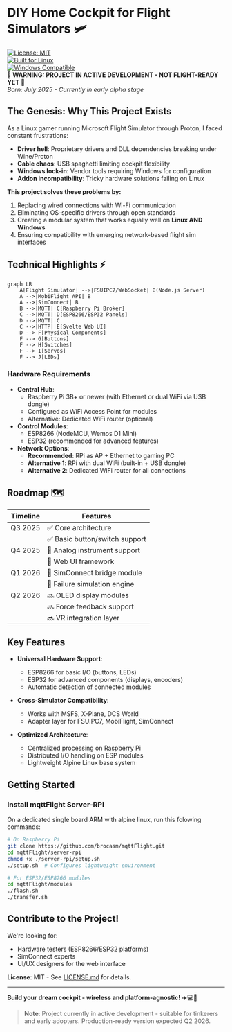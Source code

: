 

# DIY Home Cockpit for Flight Simulators 🛩️

[![License: MIT](https://img.shields.io/badge/License-MIT-yellow.svg)](https://opensource.org/licenses/MIT)  
[![Built for Linux](https://img.shields.io/badge/Primary%20Target-Linux-1793D1.svg)](https://www.protondb.com)  
[![Windows Compatible](https://img.shields.io/badge/Windows-Compatible-0078D6.svg)](https://windows.com)  
**🚧 WARNING: PROJECT IN ACTIVE DEVELOPMENT - NOT FLIGHT-READY YET 🚧**  
*Born: July 2025 - Currently in early alpha stage*

## The Genesis: Why This Project Exists  

As a Linux gamer running Microsoft Flight Simulator through Proton, I faced constant frustrations:  
- **Driver hell**: Proprietary drivers and DLL dependencies breaking under Wine/Proton  
- **Cable chaos**: USB spaghetti limiting cockpit flexibility  
- **Windows lock-in**: Vendor tools requiring Windows for configuration  
- **Addon incompatibility**: Tricky hardware solutions failing on Linux  

**This project solves these problems by:**  
1. Replacing wired connections with Wi-Fi communication  
2. Eliminating OS-specific drivers through open standards  
3. Creating a modular system that works equally well on **Linux AND Windows**  
4. Ensuring compatibility with emerging network-based flight sim interfaces  

## Technical Highlights ⚡  

```mermaid  
graph LR  
    A[Flight Simulator] -->|FSUIPC7/WebSocket| B(Node.js Server)  
    A -->|MobiFlight API| B  
    A -->|SimConnect| B  
    B -->|MQTT| C[Raspberry Pi Broker]  
    C -->|MQTT| D[ESP8266/ESP32 Panels]  
    D -->|MQTT| C  
    C -->|HTTP| E[Svelte Web UI]  
    D --> F[Physical Components]  
    F --> G[Buttons]  
    F --> H[Switches]  
    F --> I[Servos]  
    F --> J[LEDs]  
```  

### Hardware Requirements  
- **Central Hub**:  
  - Raspberry Pi 3B+ or newer (with Ethernet or dual WiFi via USB dongle)  
  - Configured as WiFi Access Point for modules  
  - Alternative: Dedicated WiFi router (optional)  
- **Control Modules**:  
  - ESP8266 (NodeMCU, Wemos D1 Mini)  
  - ESP32 (recommended for advanced features)  
- **Network Options**:  
  - **Recommended**: RPi as AP + Ethernet to gaming PC  
  - **Alternative 1**: RPi with dual WiFi (built-in + USB dongle)  
  - **Alternative 2**: Dedicated WiFi router for all connections  

## Roadmap 🗺️  

| Timeline     | Features                          |
|--------------|-----------------------------------|
| Q3 2025      | ✅ Core architecture              |
|              | ✅ Basic button/switch support    |
| Q4 2025      | 🚧 Analog instrument support      |
|              | 🚧 Web UI framework               |
| Q1 2026      | 🚧 SimConnect bridge module       |
|              | 🚧 Failure simulation engine      |
| Q2 2026      | 🔜 OLED display modules           |
|              | 🔜 Force feedback support         |
|              | 🔜 VR integration layer           |

## Key Features  

- **Universal Hardware Support**:  
  - ESP8266 for basic I/O (buttons, LEDs)  
  - ESP32 for advanced components (displays, encoders)  
  - Automatic detection of connected modules  

- **Cross-Simulator Compatibility**:  
  - Works with MSFS, X-Plane, DCS World  
  - Adapter layer for FSUIPC7, MobiFlight, SimConnect  

- **Optimized Architecture**:  
  - Centralized processing on Raspberry Pi  
  - Distributed I/O handling on ESP modules  
  - Lightweight Alpine Linux base system  

## Getting Started  
### Install mqttFlight Server-RPI
On a dedicated single board ARM with alpine linux, run this folowing commands:

```bash
# On Raspberry Pi
git clone https://github.com/brocasm/mqttFlight.git
cd mqttFlight/server-rpi
chmod +x ./server-rpi/setup.sh 
./setup.sh  # Configures lightweight environment

# For ESP32/ESP8266 modules
cd mqttFlight/modules
./flash.sh
./transfer.sh
```

## Contribute to the Project!  

We're looking for:  
- Hardware testers (ESP8266/ESP32 platforms)  
- SimConnect experts  
- UI/UX designers for the web interface  

**License**: MIT - See [LICENSE.md](LICENSE.md) for details.  

---

**Build your dream cockpit - wireless and platform-agnostic!** ✈️💻🔧  

> **Note**: Project currently in active development - suitable for tinkerers and early adopters. Production-ready version expected Q2 2026.
